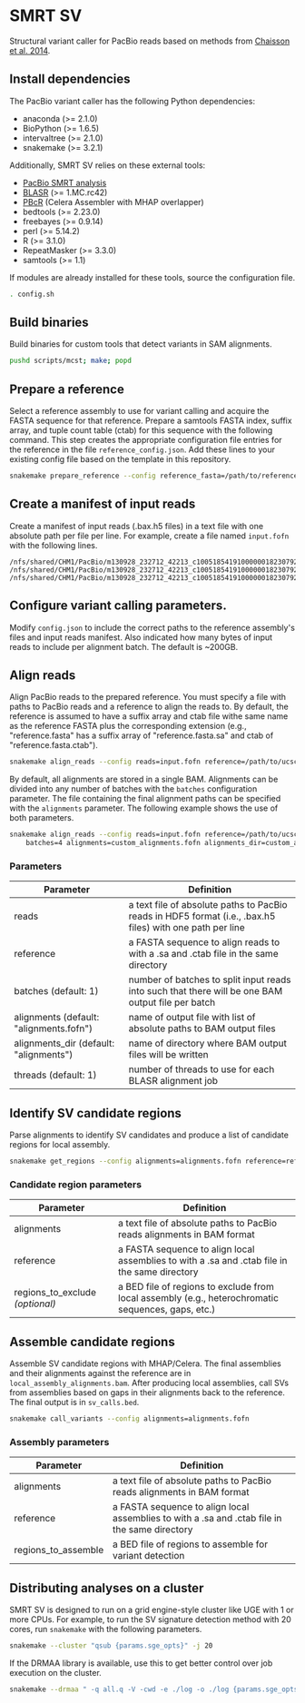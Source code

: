 # SMRT SV

Structural variant caller for PacBio reads based on methods from [Chaisson et
al. 2014](http://www.nature.com/nature/journal/vaop/ncurrent/full/nature13907.html).

## Install dependencies

The PacBio variant caller has the following Python dependencies:

  - anaconda (>= 2.1.0)
  - BioPython (>= 1.6.5)
  - intervaltree (>= 2.1.0)
  - snakemake (>= 3.2.1)

Additionally, SMRT SV relies on these external tools:

  - [PacBio SMRT analysis](http://www.pacb.com/devnet/)
  - [BLASR](https://github.com/EichlerLab/blasr) (>= 1.MC.rc42)
  - [PBcR](http://wgs-assembler.sourceforge.net/wiki/index.php/PBcR) (Celera Assembler with MHAP overlapper)
  - bedtools (>= 2.23.0)
  - freebayes (>= 0.9.14)
  - perl (>= 5.14.2)
  - R (>= 3.1.0)
  - RepeatMasker (>= 3.3.0)
  - samtools (>= 1.1)

If modules are already installed for these tools, source the configuration file.

```bash
. config.sh
```

## Build binaries

Build binaries for custom tools that detect variants in SAM alignments.

```bash
pushd scripts/mcst; make; popd
```

## Prepare a reference

Select a reference assembly to use for variant calling and acquire the FASTA
sequence for that reference. Prepare a samtools FASTA index, suffix array, and
tuple count table (ctab) for this sequence with the following command. This step
creates the appropriate configuration file entries for the reference in the file
``reference_config.json``. Add these lines to your existing config file based on
the template in this repository.

```bash
snakemake prepare_reference --config reference_fasta=/path/to/reference.fasta
```

## Create a manifest of input reads

Create a manifest of input reads (.bax.h5 files) in a text file with one
absolute path per file per line. For example, create a file named `input.fofn`
with the following lines.

```
/nfs/shared/CHM1/PacBio/m130928_232712_42213_c100518541910000001823079209281310_s1_p0.1.bax.h5
/nfs/shared/CHM1/PacBio/m130928_232712_42213_c100518541910000001823079209281310_s1_p0.2.bax.h5
/nfs/shared/CHM1/PacBio/m130928_232712_42213_c100518541910000001823079209281310_s1_p0.3.bax.h5
```

## Configure variant calling parameters.

Modify `config.json` to include the correct paths to the reference assembly's
files and input reads manifest. Also indicated how many bytes of input reads to
include per alignment batch. The default is ~200GB.

## Align reads

Align PacBio reads to the prepared reference. You must specify a file with paths
to PacBio reads and a reference to align the reads to. By default, the reference
is assumed to have a suffix array and ctab file withe same name as the reference
FASTA plus the corresponding extension (e.g., "reference.fasta" has a suffix
array of "reference.fasta.sa" and ctab of "reference.fasta.ctab").

```bash
snakemake align_reads --config reads=input.fofn reference=/path/to/ucsc.hg38.no_alts.fasta
```

By default, all alignments are stored in a single BAM. Alignments can be divided
into any number of batches with the `batches` configuration parameter. The file
containing the final alignment paths can be specified with the `alignments`
parameter. The following example shows the use of both parameters.

```bash
snakemake align_reads --config reads=input.fofn reference=/path/to/ucsc.hg38.no_alts.fasta \
    batches=4 alignments=custom_alignments.fofn alignments_dir=custom_alignments
```

### Parameters

| Parameter | Definition |
| --------- | ---------- |
| reads | a text file of absolute paths to PacBio reads in HDF5 format (i.e., .bax.h5 files) with one path per line |
| reference | a FASTA sequence to align reads to with a .sa and .ctab file in the same directory |
| batches (default: 1) | number of batches to split input reads into such that there will be one BAM output file per batch |
| alignments (default: "alignments.fofn") | name of output file with list of absolute paths to BAM output files |
| alignments_dir (default: "alignments") | name of directory where BAM output files will be written |
| threads (default: 1) | number of threads to use for each BLASR alignment job |

## Identify SV candidate regions

Parse alignments to identify SV candidates and produce a list of candidate
regions for local assembly.

```bash
snakemake get_regions --config alignments=alignments.fofn reference=reference.fasta
```

### Candidate region parameters

| Parameter | Definition |
| --------- | ---------- |
| alignments | a text file of absolute paths to PacBio reads alignments in BAM format |
| reference | a FASTA sequence to align local assemblies to with a .sa and .ctab file in the same directory |
| regions_to_exclude *(optional)* | a BED file of regions to exclude from local assembly (e.g., heterochromatic sequences, gaps, etc.) |

## Assemble candidate regions

Assemble SV candidate regions with MHAP/Celera. The final assemblies and their
alignments against the reference are in `local_assembly_alignments.bam`. After
producing local assemblies, call SVs from assemblies based on gaps in their
alignments back to the reference. The final output is in `sv_calls.bed`.

```bash
snakemake call_variants --config alignments=alignments.fofn
```

### Assembly parameters

| Parameter | Definition |
| --------- | ---------- |
| alignments | a text file of absolute paths to PacBio reads alignments in BAM format |
| reference | a FASTA sequence to align local assemblies to with a .sa and .ctab file in the same directory |
| regions_to_assemble | a BED file of regions to assemble for variant detection |

## Distributing analyses on a cluster

SMRT SV is designed to run on a grid engine-style cluster like UGE with 1 or
more CPUs. For example, to run the SV signature detection method with 20 cores,
run `snakemake` with the following parameters.

```bash
snakemake --cluster "qsub {params.sge_opts}" -j 20
```

If the DRMAA library is available, use this to get better control over job
execution on the cluster.

```bash
snakemake --drmaa " -q all.q -V -cwd -e ./log -o ./log {params.sge_opts} -w n -S /bin/bash" -j 20 -w 30 align_reads
```

